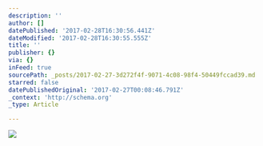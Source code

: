 ```yaml
---
description: ''
author: []
datePublished: '2017-02-28T16:30:56.441Z'
dateModified: '2017-02-28T16:30:55.555Z'
title: ''
publisher: {}
via: {}
inFeed: true
sourcePath: _posts/2017-02-27-3d272f4f-9071-4c08-98f4-50449fccad39.md
starred: false
datePublishedOriginal: '2017-02-27T00:08:46.791Z'
_context: 'http://schema.org'
_type: Article

---
```

![](https://the-grid-user-content.s3-us-west-2.amazonaws.com/9b03e7ff-523a-4999-8771-96b842cb7323.jpg)